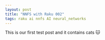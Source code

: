 ```yaml
---
layout: post
title: "NNFS with Raku 002"
tags: raku ai nnfs AI neural_networks 
---
```

This is our first test post and it contains cats :cat:
